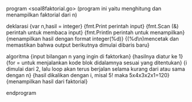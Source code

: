 program <soal8faktorial.go>
(program ini yaitu menghitung dan menampilkan faktorial dari n)

deklarasi
{var n,hasil = integer}
{fmt.Print perintah input}
{fmt.Scan (&) perintah untuk membaca input}
{fmt.Println perintah untuk menampilkan}
{menampilkan hasil dengan format integer(%d)}
{(%d\n)mencetak dan memastikan bahwa output berikutnya dimulai dibaris baru}

algoritma
{input bilangan n yang ingin di faktorkan}
{hasilnya diatur ke 1}
{for = untuk menjalankan kode blok didalamnya sesuai yang ditentukan}
{i dimulai dari 2, lalu loop akan terus berjalan selama kurang dari atau sama dengan n} 
{hasil dikalikan dengan i,  misal 5! maka 5x4x3x2x1=120}
{menampilkan hasil dari faktorial}

endprogram